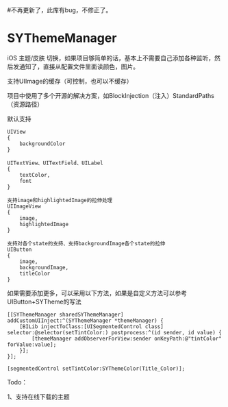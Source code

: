 #不再更新了，此库有bug，不修正了。


SYThemeManager
==============

iOS 主题/皮肤 切换，如果项目够简单的话，基本上不需要自己添加各种监听，然后发通知了，直接从配置文件里面读颜色，图片。


支持UIImage的缓存（可控制，也可以不缓存）

项目中使用了多个开源的解决方案，如BlockInjection（注入）StandardPaths （资源路径）

默认支持

	UIView
	{
		backgroundColor
	}

	UITextView、UITextField、UILabel
	{
		textColor,
		font
	}

	支持image和highlightedImage的拉伸处理
	UIImageView
	{
		image,
		highlightedImage
	}

	支持对各个state的支持、支持backgroundImage各个state的拉伸
	UIButton
	{	
		image,
		backgroundImage,
		titleColor
	}


如果需要添加更多，可以采用以下方法，如果是自定义方法可以参考UIButton+SYTheme的写法

	[[SYThemeManager sharedSYThemeManager] addCustomUIInject:^(SYThemeManager *themeManager) {
        [BILib injectToClass:[UISegmentedControl class] selector:@selector(setTintColor:) postprocess:^(id sender, id value) {
            [themeManager addObserverForView:sender onKeyPath:@"tintColor" forValue:value];
        }];
    }];

    [segmentedControl setTintColor:SYThemeColor(Title_Color)];




Todo：

1、支持在线下载的主题
